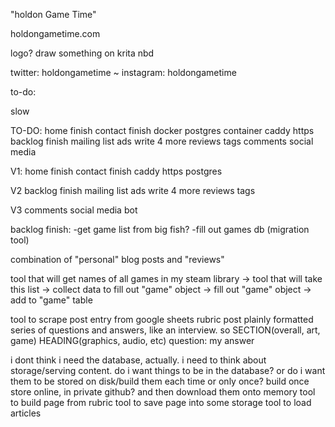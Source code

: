 "holdon Game Time"

holdongametime.com

logo?
draw something on krita nbd

twitter: holdongametime ~
instagram: holdongametime

to-do:



slow

TO-DO:
home finish
contact finish
docker postgres container
caddy https
backlog finish
mailing list
ads
write 4 more reviews
tags
comments
social media

V1:
home finish
contact finish
caddy https
postgres

V2
backlog finish
mailing list
ads
write 4 more reviews
tags

V3
comments
social media bot

backlog finish:
	-get game list from big fish?
	-fill out games db (migration tool)
	

combination of "personal" blog posts and "reviews"

tool that will get names of all games in my steam library ->
tool that will take this list -> collect data to fill out "game" object -> fill out "game" object -> add to "game" table

tool to scrape post entry from google sheets rubric
post plainly formatted series of questions and answers, like an interview. so 
SECTION(overall, art, game)
	HEADING(graphics, audio, etc)
	  question:
		my answer

i dont think i need the  database, actually. i need to think about storage/serving content. do i want things to be in the database? or do i want them to be stored on disk/build them each time or only once? 
build once
store online, in private github? and then download them onto memory
tool to build page from rubric
tool to save page into some storage
tool to load articles